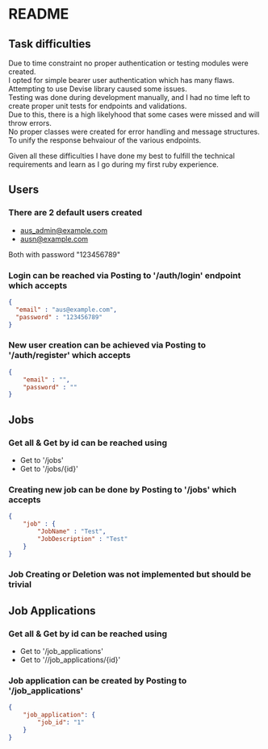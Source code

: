 # README

## Task difficulties
Due to time constraint no proper authentication or testing modules were created.  
I opted for simple bearer user authentication which has many flaws. Attempting to use Devise library caused some issues.  
Testing was done during development manually, and I had no time left to create proper unit tests for endpoints and validations.  
Due to this, there is a high likelyhood that some cases were missed and will throw errors.  
No proper classes were created for error handling and message structures.  
To unify the response behvaiour of the various endpoints.

Given all these difficulties I have done my best to fulfill the technical requirements and learn as I go during my
first ruby experience.

## Users
### There are 2 default users created 
* aus_admin@example.com
* ausn@example.com

Both with password "123456789"

### Login can be reached via Posting to '/auth/login' endpoint which accepts

```json
{
  "email" : "aus@example.com",
  "password" : "123456789"
}
```

### New user creation can be achieved via Posting to '/auth/register' which accepts
```json
{
    "email" : "",
    "password" : ""
}
```

## Jobs

### Get all & Get by id can be reached using
* Get to '/jobs'
* Get to '/jobs/{id}'

### Creating new job can be done by Posting to '/jobs' which accepts
```json
{
    "job" : {
        "JobName" : "Test",
        "JobDescription" : "Test"
    }
}
```

### Job Creating or Deletion was not implemented but should be trivial

## Job Applications

### Get all & Get by id can be reached using
* Get to '/job_applications'
* Get to '//job_applications/{id}'

### Job application can be created by Posting to '/job_applications'
```json
{
    "job_application": {
        "job_id": "1"
    }
}
```